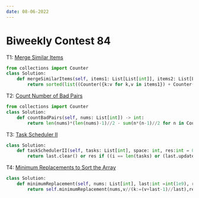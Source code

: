 ```yaml
---
date: 08-06-2022
---
```


# Biweekly Contest 84


T1: [Merge Similar Items](https://leetcode.com/contest/biweekly-contest-84/problems/merge-similar-items/)

```py
from collections import Counter
class Solution:
    def mergeSimilarItems(self, items1: List[List[int]], items2: List[List[int]]) -> List[List[int]]:
        return sorted(list((Counter({k:v for k,v in items1}) + Counter({k:v for k,v in items2})).items()))
```

T2: [Count Number of Bad Pairs](https://leetcode.com/contest/biweekly-contest-84/)

```py
from collections import Counter
class Solution:
    def countBadPairs(self, nums: List[int]) -> int:
        return len(nums)*(len(nums)-1)//2 - sum(n*(n-1)//2 for n in Counter([v-i for i,v in enumerate(nums)]).values())
```

T3: [Task Scheduler II](https://leetcode.com/problems/task-scheduler-ii/)

```py
class Solution:
    def taskSchedulerII(self, tasks: List[int], space: int, res:int = 0, i:int = 0, last:dict=dict()) -> int:
        return last.clear() or res if ((i == len(tasks) or (last.update({tasks[i]:max(i,last.get(tasks[i],-space)+space,res)+1})))) else self.taskSchedulerII(tasks,space,last[tasks[i]],i+1,last)
```

T4: [Minimum Replacements to Sort the Array](https://leetcode.com/contest/biweekly-contest-84/problems/minimum-replacements-to-sort-the-array/)

```py
class Solution:
    def minimumReplacement(self, nums: List[int], last:int =int(1e9), res:int = 0) -> int:
        return self.minimumReplacement(nums,v//(k:=(v+last-1)//last),res+k-1) if (nums and (v:=nums.pop())) else res
```